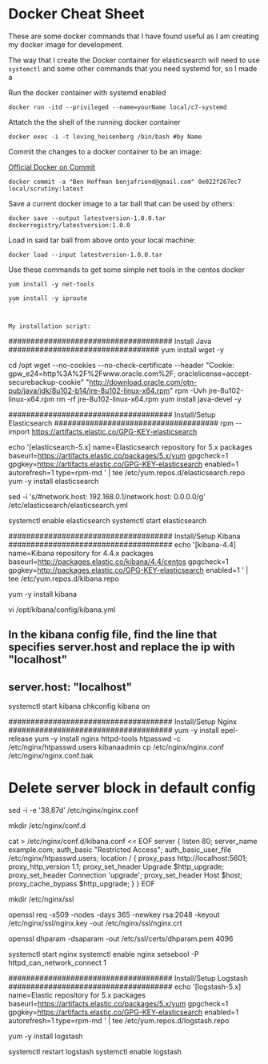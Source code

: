 # Docker Cheat Sheet

These are some docker commands that I have found useful as I am creating my docker image for development.

The way that I create the Docker container for elasticsearch will need to use `systemctl` and some other commands that you need systemd for, so I made a

Run the docker container with systemd enabled

`docker run -itd --privileged --name=yourName local/c7-systemd`

Attatch the the shell of the running docker container

`docker exec -i -t loving_heisenberg /bin/bash #by Name`

Commit the changes to a docker container to be an image:

[Official Docker on Commit](https://docs.docker.com/engine/reference/commandline/commit/)

`docker commit -a "Ben Hoffman benjafriend@gmail.com" 0e022f267ec7 local/scrutiny:latest`


Save a current docker image to a tar ball that can be used by others:

`docker save --output latestversion-1.0.0.tar dockerregistry/latestversion:1.0.0`

Load in said tar ball from above onto your local machine:

`docker load --input latestversion-1.0.0.tar`


Use these commands to get some simple net tools in the centos docker
```
yum install -y net-tools

yum install -y iproute
``


My installation script:
```
##################################### Install Java ##################################
yum install wget -y

cd /opt
wget --no-cookies --no-check-certificate --header "Cookie: gpw_e24=http%3A%2F%2Fwww.oracle.com%2F; oraclelicense=accept-securebackup-cookie" "http://download.oracle.com/otn-pub/java/jdk/8u102-b14/jre-8u102-linux-x64.rpm"
rpm -Uvh jre-8u102-linux-x64.rpm
rm -rf jre-8u102-linux-x64.rpm
yum install java-devel -y


##################################### Install/Setup Elasticsearch #####################################
 rpm --import https://artifacts.elastic.co/GPG-KEY-elasticsearch

echo '[elasticsearch-5.x]
name=Elasticsearch repository for 5.x packages
baseurl=https://artifacts.elastic.co/packages/5.x/yum
gpgcheck=1
gpgkey=https://artifacts.elastic.co/GPG-KEY-elasticsearch
enabled=1
autorefresh=1
type=rpm-md
' |  tee /etc/yum.repos.d/elasticsearch.repo
 yum -y install elasticsearch

sed -i 's/#network.host: 192.168.0.1/network.host: 0.0.0.0/g' /etc/elasticsearch/elasticsearch.yml

systemctl enable elasticsearch
systemctl start elasticsearch

##################################### Install/Setup Kibana #####################################
echo '[kibana-4.4]
name=Kibana repository for 4.4.x packages
baseurl=http://packages.elastic.co/kibana/4.4/centos
gpgcheck=1
gpgkey=http://packages.elastic.co/GPG-KEY-elasticsearch
enabled=1
' |  tee /etc/yum.repos.d/kibana.repo

 yum -y install kibana

 vi /opt/kibana/config/kibana.yml
## In the kibana config file, find the line that specifies server.host and replace the ip with "localhost"
## server.host: "localhost"


 systemctl start kibana
 chkconfig kibana on


##################################### Install/Setup Nginx #####################################
yum -y install epel-release
yum -y install nginx httpd-tools
 htpasswd -c /etc/nginx/htpasswd.users kibanaadmin
cp /etc/nginx/nginx.conf /etc/nginx/nginx.conf.bak

# Delete server block  in default config
sed -i -e '38,87d' /etc/nginx/nginx.conf

mkdir /etc/nginx/conf.d

  cat > /etc/nginx/conf.d/kibana.conf << EOF
server {
    listen 80;
    server_name example.com;
    auth_basic "Restricted Access";
    auth_basic_user_file /etc/nginx/htpasswd.users;
    location / {
        proxy_pass http://localhost:5601;
        proxy_http_version 1.1;
        proxy_set_header Upgrade $http_upgrade;
        proxy_set_header Connection 'upgrade';
        proxy_set_header Host $host;
        proxy_cache_bypass $http_upgrade;
    }
}
EOF

mkdir /etc/nginx/ssl

 openssl req -x509 -nodes -days 365 -newkey rsa:2048 -keyout /etc/nginx/ssl/nginx.key -out /etc/nginx/ssl/nginx.crt

 openssl dhparam -dsaparam -out /etc/ssl/certs/dhparam.pem 4096


 systemctl start nginx
 systemctl enable nginx
 setsebool -P httpd_can_network_connect 1


##################################### Install/Setup Logstash #####################################
echo '[logstash-5.x]
name=Elastic repository for 5.x packages
baseurl=https://artifacts.elastic.co/packages/5.x/yum
gpgcheck=1
gpgkey=https://artifacts.elastic.co/GPG-KEY-elasticsearch
enabled=1
autorefresh=1
type=rpm-md
' |  tee /etc/yum.repos.d/logstash.repo

 yum -y install logstash

systemctl restart logstash
systemctl enable logstash



```
